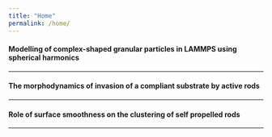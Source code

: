 ```yaml
---
title: "Home"
permalink: /home/
---
```


<h4> Modelling of complex-shaped granular particles in LAMMPS using spherical harmonics </h4>
<hr>
 
<h4> The morphodynamics of invasion of a compliant substrate by active rods </h4>
<hr>

<h4> 
 Role of surface smoothness on the clustering of self propelled rods
</h4>
<hr>

